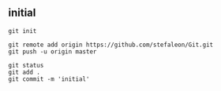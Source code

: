 ## initial

```
git init
```

```
git remote add origin https://github.com/stefaleon/Git.git
git push -u origin master
```

```
git status
git add .
git commit -m 'initial'
```
